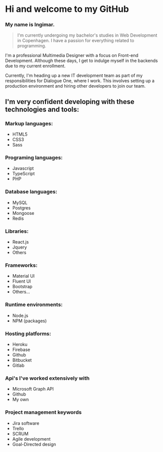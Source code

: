 # Hi and welcome to my GitHub 

### My name is Ingimar. 

> I'm currently undergoing my bachelor's studies in Web Development in Copenhagen. I have a passion for everything related to programming.

I'm a professional Multimedia Designer with a focus on Front-end Development. Although these days, I get to indulge myself in the backends due to my current enrollment.

Currently, I'm heading up a new IT development team as part of my responsibilities for Dialogue One, where I work. This involves setting up a production environment and hiring other developers to join our team.

## I'm very confident developing with these technologies and tools:

### Markup languages:
* HTML5
* CSS3
* Sass

### Programing languages:
* Javascript
* TypeScript
* PHP

### Database languages:
* MySQL
* Postgres
* Mongoose
* Redis

### Libraries:
* React.js
* Jquery
* Others

### Frameworks:
* Material UI
* Fluent UI
* Bootstrap
* Others...

### Runtime environments:
* Node.js
* NPM (packages)

### Hosting platforms:
* Heroku
* Firebase
* Github
* Bitbucket
* Gitlab

### Api's I've worked extensively with
* Microsoft Graph API
* Github
* My own

### Project management keywords
* Jira software
* Trello
* SCRUM
* Agile development
* Goal-Directed design

